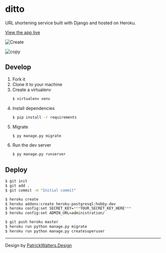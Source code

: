 # ditto

URL shortening service built with Django and hosted on Heroku.

[View the app live](http://www.ditto.pink/)

![Create](https://i.imgur.com/3DLTF0d.png)

![copy](https://i.imgur.com/dOSF9ae.png)

## Develop

1. Fork it
1. Clone it to your machine
1. Create a virtualenv
    ```bash
    $ virtualenv venv
    ```
1. Install dependencies
    ```bash
    $ pip install -r requirements
    ```
1. Migrate
    ```bash
    $ py manage.py migrate
    ```
1. Run the dev server
    ```bash
    $ py manage.py runserver
    ```

## Deploy

```bash
$ git init
$ git add .
$ git commit -m "Initial commit"

$ heroku create
$ heroku addons:create heroku-postgresql:hobby-dev
$ heroku config:set SECRET_KEY=***YOUR_SECRET_KEY_HERE***
$ heroku config:set ADMIN_URL=administration/

$ git push heroku master
$ heroku run python manage.py migrate
$ heroku run python manage.py createsuperuser
```

---

Design by [PatrickWalters.Design](http://www.patrickwalters.design/)
